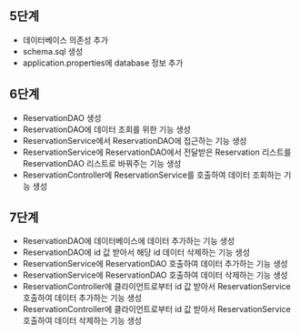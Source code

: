 
## 5단계
- 데이터베이스 의존성 추가
- schema.sql 생성
- application.properties에 database 정보 추가

## 6단계
- ReservationDAO 생성
- ReservationDAO에 데이터 조회를 위한 기능 생성
- ReservationService에서 ReservationDAO에 접근하는 기능 생성
- ReservationService에 ReservationDAO에서 전달받은 Reservation 리스트를 ReservationDAO 리스트로 바꿔주는 기능 생성
- ReservationController에 ReservationService를 호출하여 데이터 조회하는 기능 생성

## 7단계
- ReservationDAO에 데이터베이스에 데이터 추가하는 기능 생성
- ReservationDAO에 id 값 받아서 해당 id 데이터 삭제하는 기능 생성
- ReservationService에 ReservationDAO 호출하여 데이터 추가하는 기능 생성
- ReservationService에 ReservationDAO 호출하여 데이터 삭제하는 기능 생성
- ReservationController에 클라이언트로부터 id 값 받아서 ReservationService 호출하여 데이터 추가하는 기능 생성
- ReservationController에 클라이언트로부터 id 값 받아서 ReservationService 호출하여 데이터 삭제하는 기능 생성